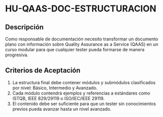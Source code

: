 # HU-QAAS-DOC-ESTRUCTURACION

## Descripción

Como responsable de documentación necesito transformar un documento plano con información sobre Quality Assurance as a Service (QAAS) en un curso modular para que cualquier tester pueda formarse de manera progresiva.

## Criterios de Aceptación

1. La estructura final debe contener módulos y submódulos clasificados por nivel: Básico, Intermedio y Avanzado.
2. Cada módulo contendrá ejemplos y referencias a estándares como ISTQB, IEEE 829/29119 o ISO/IEC/IEEE 29119.
3. El contenido debe ser suficiente para que un tester sin conocimientos previos pueda avanzar hasta un nivel avanzado.
